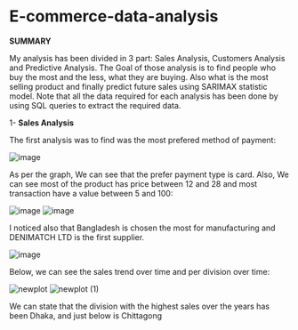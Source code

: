 # E-commerce-data-analysis
 **SUMMARY**
 
 My analysis has been divided in 3 part: Sales Analysis, Customers Analysis and Predictive Analysis. The Goal of those analysis is to find people who buy the most and the less, what they are buying. Also what is the most selling product and finally predict future sales using SARIMAX statistic model. Note that all the data required for each analysis has been done by using SQL queries to extract the required data.

 1- **Sales Analysis**

 The first analysis was to find was the most prefered method of payment:

 ![image](https://github.com/user-attachments/assets/0864a31c-a4c3-4b68-bf4e-c4f735f1696f)

As per the graph, We can see that the prefer payment type is card. Also, We can see most of the product has price between 12 and 28 and most transaction have a value between 5 and 100:

![image](https://github.com/user-attachments/assets/ca8407db-3555-49a2-b57b-00935447df62)
![image](https://github.com/user-attachments/assets/f010ae98-ec84-40bc-9971-bed2c64b498e)

I noticed also that Bangladesh is chosen the most for manufacturing and DENIMATCH LTD is the first supplier.

![image](https://github.com/user-attachments/assets/f9128974-8e72-4059-822b-2dda7efb6a6a)

Below, we can see the sales trend over time and per division over time:

![newplot](https://github.com/user-attachments/assets/1a6b88f4-82d6-4c1e-9064-9a32eb86e664)
![newplot (1)](https://github.com/user-attachments/assets/d2a3c762-2aa0-4d6c-8e9e-6f2084e89ff4)

We can state that the division with the highest sales over the years has been Dhaka, and just below is Chittagong
